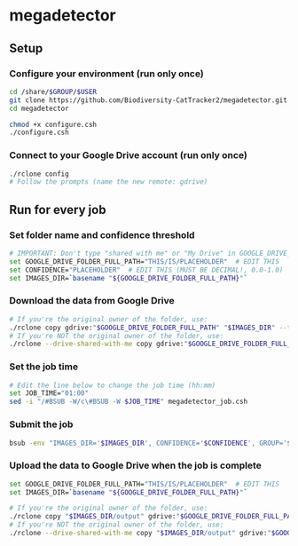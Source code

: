 # megadetector

## Setup

### Configure your environment (run only once)

```sh
cd /share/$GROUP/$USER
git clone https://github.com/Biodiversity-CatTracker2/megadetector.git
cd megadetector

chmod +x configure.csh
./configure.csh
```

### Connect to your Google Drive account (run only once)

```sh
./rclone config
# Follow the prompts (name the new remote: gdrive)
```

## Run for every job

### Set folder name and confidence threshold

```sh
# IMPORTANT: Don't type "shared with me" or "My Drive" in GOOGLE_DRIVE_FOLDER_FULL_PATH!
set GOOGLE_DRIVE_FOLDER_FULL_PATH="THIS/IS/PLACEHOLDER"  # EDIT THIS
set CONFIDENCE="PLACEHOLDER"  # EDIT THIS (MUST BE DECIMAL!, 0.0-1.0)
set IMAGES_DIR=`basename "${GOOGLE_DRIVE_FOLDER_FULL_PATH}"`
```

### Download the data from Google Drive

```sh
# If you're the original owner of the folder, use:
./rclone copy gdrive:"$GOOGLE_DRIVE_FOLDER_FULL_PATH" "$IMAGES_DIR" --transfers 32 -P
# If you're NOT the original owner of the folder, use:
./rclone --drive-shared-with-me copy gdrive:"$GOOGLE_DRIVE_FOLDER_FULL_PATH" "$IMAGES_DIR" --transfers 32 -P
```

### Set the job time

```sh
# Edit the line below to change the job time (hh:mm)
set JOB_TIME="01:00"
sed -i "/#BSUB -W/c\#BSUB -W $JOB_TIME" megadetector_job.csh
```

### Submit the job

```sh
bsub -env "IMAGES_DIR='$IMAGES_DIR', CONFIDENCE='$CONFIDENCE', GROUP='$GROUP', USER='$USER'" < megadetector_job.csh
```

### Upload the data to Google Drive when the job is complete

```sh
set GOOGLE_DRIVE_FOLDER_FULL_PATH="THIS/IS/PLACEHOLDER"  # EDIT THIS
set IMAGES_DIR=`basename "${GOOGLE_DRIVE_FOLDER_FULL_PATH}"`

# If you're the original owner of the folder, use:
./rclone copy "$IMAGES_DIR/output" gdrive:"$GOOGLE_DRIVE_FOLDER_FULL_PATH/output" --transfers 32 -P
# If you're NOT the original owner of the folder, use:
./rclone --drive-shared-with-me copy "$IMAGES_DIR/output" gdrive:"$GOOGLE_DRIVE_FOLDER_FULL_PATH/output" --transfers 32 -P
```
